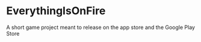 # EverythingIsOnFire
A short game project meant to release on the app store and the Google Play Store
